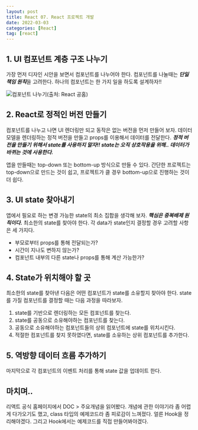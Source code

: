 ```yaml
---
layout: post
title: React 07. React 프로젝트 개발
date: 2022-03-03
categories: [React]
tag: [react]
---
```


## 1. UI 컴포넌트 계층 구조 나누기

가장 먼저 디자인 시안을 보면서 컴포넌트를 나누어야 한다. 컴포넌트를 나눌때는 ***단일 책임 원칙***을 고려한다. 하나의 컴포넌트는 한 가지 일을 하도록 설계하자!!

![컴포넌트 나누기(출처: React 공홈)](../../assets/img/react_컴포넌트_계층구조.PNG)

## 2. React로 정적인 버전 만들기

컴포넌트를 나누고 나면 UI 렌더링만 되고 동작은 없는 버전을 먼저 만들어 보자. 데이터 모델을 렌더링하는 정적 버전을 만들고 props를 이용해서 데이터를 전달한다. ***정적 버전을 만들기 위해서 state를 사용하지 말자!! state는 오직 상호작용을 위해.. 데이터가 바뀌는 것에 사용한다.***

앱을 만들때는 top-down 또는 bottom-up 방식으로 만들 수 있다. 간단한 프로젝트는 top-down으로 만드는 것이 쉽고, 프로젝트가 클 경우 bottom-up으로 진행하는 것이 더 쉽다.

## 3. UI state 찾아내기

앱에서 필요로 하는 변경 가능한 state의 최소 집합을 생각해 보자. ***핵심은 중복배제 원칙이다.***
최소한의 state를 찾아야 한다. 각 data가 state인지 결정할 경우 고려할 사항은 세 가지다.
- 부모로부터 props를 통해 전달되는가?
- 시간이 지나도 변하지 않는가?
- 컴포넌트 내부의 다른 state나 props를 통해 계산 가능한가?

## 4. State가 위치해야 할 곳

최소한의 state를 찾아낸 다음은 어떤 컴포넌트가 state를 소유할지 찾아야 한다. state를 가질 컴포넌트를 결정할 때는 다음 과정을 따라보자.
1. state를 기반으로 렌더링하는 모든 컴포넌트를 찾는다.
2. state를 공동으로 소유해야하는 컴포넌트를 찾는다.
3. 공동으로 소유해야하는 컴포넌트들의 상위 컴포넌트에 state를 위치시킨다.
4. 적절한 컴포넌트를 찾지 못하였다면, state를 소유하는 상위 컴포넌트를 추가한다.

## 5. 역방향 데이터 흐름 추가하기

마지막으로 각 컴포넌트의 이벤트 처리를 통해 state 값을 업데이트 한다.

## 마치며..

리액트 공식 홈페이지에서 DOC > 주요개념을 읽어봤다. 개념에 관한 이야기라 좀 어렵게 다가오기도 했고, class 타입의 예제코드라 좀 피로감이 느껴졌다. 얼른 Hook을 정리해야겠다. 그리고 Hook에서는 예제코드를 직접 만들어봐야겠다.